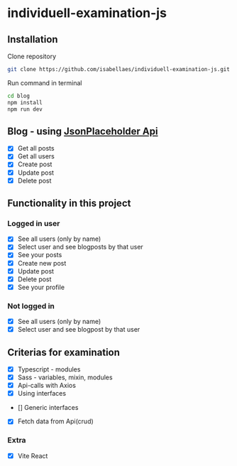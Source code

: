 # individuell-examination-js

## Installation

Clone repository

```sh
git clone https://github.com/isabellaes/individuell-examination-js.git
```

Run command in terminal

```sh
cd blog
npm install
npm run dev
```

## Blog - using [JsonPlaceholder Api](https://jsonplaceholder.typicode.com/)

- [x] Get all posts
- [x] Get all users
- [x] Create post
- [x] Update post
- [x] Delete post

## Functionality in this project

### Logged in user

- [x] See all users (only by name)
- [x] Select user and see blogposts by that user
- [x] See your posts
- [x] Create new post
- [x] Update post
- [x] Delete post
- [x] See your profile

### Not logged in

- [x] See all users (only by name)
- [x] Select user and see blogpost by that user

## Criterias for examination

- [x] Typescript - modules
- [x] Sass - variables, mixin, modules
- [x] Api-calls with Axios
- [x] Using interfaces
- [] Generic interfaces
- [x] Fetch data from Api(crud)

### Extra

- [x] Vite React
